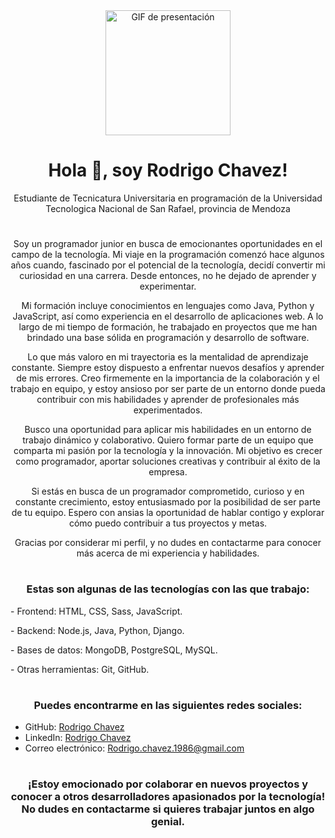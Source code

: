 <div align="center">
    <img src="https://media.giphy.com/media/qgQUggAC3Pfv687qPC/giphy.gif" width="200" alt="GIF de presentación">
    <h1>Hola 👋, soy Rodrigo Chavez!</h1>
    <p>Estudiante de Tecnicatura Universitaria en programación de la Universidad Tecnologica Nacional de San Rafael, provincia de Mendoza</p>
    <h1></h1>
    <p> Soy un programador junior en busca de emocionantes oportunidades en el campo de la tecnología. Mi viaje en la programación comenzó hace algunos años cuando, fascinado por el potencial de la tecnología, decidí convertir mi curiosidad en una carrera. Desde entonces, no he dejado de aprender y experimentar.

Mi formación incluye conocimientos en lenguajes como Java, Python y JavaScript, así como experiencia en el desarrollo de aplicaciones web. A lo largo de mi tiempo de formación, he trabajado en proyectos que me han brindado una base sólida en programación y desarrollo de software.

Lo que más valoro en mi trayectoria es la mentalidad de aprendizaje constante. Siempre estoy dispuesto a enfrentar nuevos desafíos y aprender de mis errores. Creo firmemente en la importancia de la colaboración y el trabajo en equipo, y estoy ansioso por ser parte de un entorno donde pueda contribuir con mis habilidades y aprender de profesionales más experimentados.

Busco una oportunidad para aplicar mis habilidades en un entorno de trabajo dinámico y colaborativo. Quiero formar parte de un equipo que comparta mi pasión por la tecnología y la innovación. Mi objetivo es crecer como programador, aportar soluciones creativas y contribuir al éxito de la empresa.

Si estás en busca de un programador comprometido, curioso y en constante crecimiento, estoy entusiasmado por la posibilidad de ser parte de tu equipo. Espero con ansias la oportunidad de hablar contigo y explorar cómo puedo contribuir a tus proyectos y metas.

Gracias por considerar mi perfil, y no dudes en contactarme para conocer más acerca de mi experiencia y habilidades.
</p>
</div>

<h1></h1>

<h3 align="center">Estas son algunas de las tecnologías con las que trabajo:</h3>
<p></p>
<p>- Frontend: HTML, CSS, Sass, JavaScript.</p>
<p> - Backend: Node.js, Java, Python, Django.</p>
<p> - Bases de datos: MongoDB, PostgreSQL, MySQL.</p>
<p> - Otras herramientas: Git, GitHub. </p>

<h1></h1>

<h3 align="center">Puedes encontrarme en las siguientes redes sociales:</h3>

- GitHub: [Rodrigo Chavez](https://github.com/RodrigoChavez1986)  
- LinkedIn: [Rodrigo Chavez](https://www.linkedin.com/in/rodrigo-chavez)
- Correo electrónico: Rodrigo.chavez.1986@gmail.com

<h1></h1>

<h3 align="center">¡Estoy emocionado por colaborar en nuevos proyectos y conocer a otros desarrolladores apasionados por la tecnología! No dudes en contactarme si quieres trabajar juntos en algo genial.</h3>
